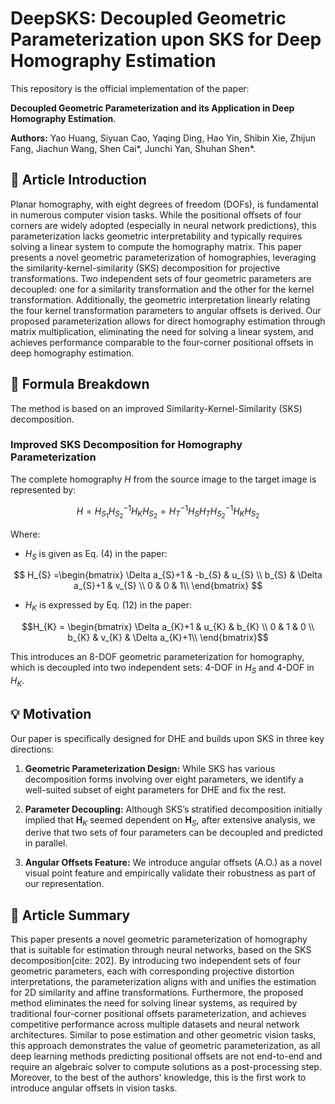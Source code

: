 # DeepSKS: Decoupled Geometric Parameterization upon SKS for Deep Homography Estimation

This repository is the official implementation of the paper: 

**Decoupled Geometric Parameterization and its Application in Deep Homography Estimation**.

__Authors:__ Yao Huang, Siyuan Cao, Yaqing Ding, Hao Yin, Shibin Xie, Zhijun Fang, Jiachun Wang, Shen Cai*, Junchi Yan, Shuhan Shen*.

<!-- **Links:**  [[Paper]](https://arxiv.org/pdf/2402.18008) -->

## 📝 Article Introduction

Planar homography, with eight degrees of freedom (DOFs), is fundamental in numerous computer vision tasks. While the positional offsets of four corners are widely adopted (especially in neural network predictions), this parameterization lacks geometric interpretability and typically requires solving a linear system to compute the homography matrix. This paper presents a novel geometric parameterization of homographies, leveraging the similarity-kernel-similarity (SKS) decomposition for projective transformations. Two independent sets of four geometric parameters are decoupled: one for a similarity transformation and the other for the kernel transformation. Additionally, the geometric interpretation linearly relating the four kernel transformation parameters to angular offsets is derived. Our proposed parameterization allows for direct homography estimation through matrix multiplication, eliminating the need for solving a linear system, and achieves performance comparable to the four-corner positional offsets in deep homography estimation.

## 🔬 Formula Breakdown

The method is based on an improved Similarity-Kernel-Similarity (SKS) decomposition.

### Improved SKS Decomposition for Homography Parameterization

The complete homography $H$ from the source image to the target image is represented by:

$$H = H_{S_{1}}H_{S_{2}}^{-1}H_{K}H_{S_{2}} = H_{T}^{-1}H_{S}H_{T}H_{S_{2}}^{-1}H_{K}H_{S_{2}}$$

Where:   
* $H_{S}$ is given as Eq. (4) in the paper:

$$
H_{S} =\begin{bmatrix} 
\Delta a_{S}+1 & -b_{S} & u_{S} \\
b_{S} & \Delta a_{S}+1 & v_{S} \\
0 & 0 & 1\\
\end{bmatrix}
$$

* $H_{K}$ is expressed by Eq. (12) in the paper:

$$H_{K} = \begin{bmatrix} 
\Delta a_{K}+1 & u_{K} & b_{K} \\ 
0 & 1 & 0 \\ 
b_{K} & v_{K} & \Delta a_{K}+1\\ 
\end{bmatrix}$$

This introduces an 8-DOF geometric parameterization for homography, which is decoupled into two independent sets: 4-DOF in $H_{S}$ and 4-DOF in $H_{K}$.

## 💡 Motivation

Our paper is specifically designed for DHE and builds upon SKS in three key directions:

1. **Geometric Parameterization Design:** While SKS has various decomposition forms involving over eight parameters, we identify a well-suited subset of eight parameters for DHE and fix the rest.

2. **Parameter Decoupling:** Although SKS’s stratified decomposition initially implied that $\mathbf{H}_K$ seemed dependent on $\mathbf{H}_S$, after extensive analysis, we derive that two sets of four parameters can be decoupled and predicted in parallel.

3. **Angular Offsets Feature:** We introduce angular offsets (A.O.) as a novel visual point feature and empirically validate their robustness as part of our representation.

## 📜 Article Summary

This paper presents a novel geometric parameterization of homography that is suitable for estimation through neural networks, based on the SKS decomposition[cite: 202]. By introducing two independent sets of four geometric parameters, each with corresponding projective distortion interpretations, the parameterization aligns with and unifies the estimation for 2D similarity and affine transformations. Furthermore, the proposed method eliminates the need for solving linear systems, as required by traditional four-corner positional offsets parameterization, and achieves competitive performance across multiple datasets and neural network architectures. Similar to pose estimation and other geometric vision tasks, this approach demonstrates the value of geometric parameterization, as all deep learning methods predicting positional offsets are not end-to-end and require an algebraic solver to compute solutions as a post-processing step. Moreover, to the best of the authors' knowledge, this is the first work to introduce angular offsets in vision tasks.
